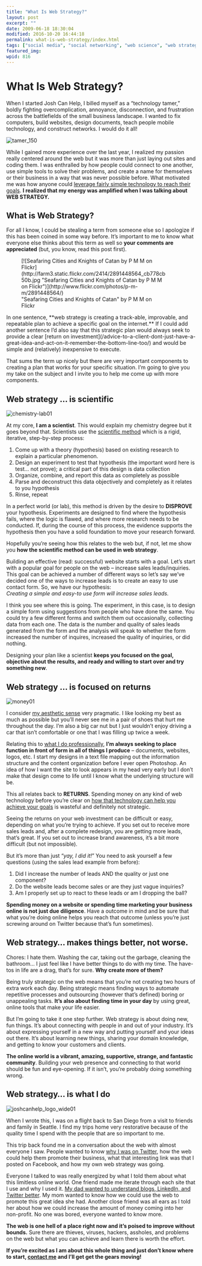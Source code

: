 ```yaml
---
title: "What Is Web Strategy?"
layout: post
excerpt: ""
date: 2009-06-18 18:30:04
modified: 2016-10-20 16:44:18
permalink: what-is-web-strategy/index.html
tags: ["social media", "social networking", "web science", "web strategy", "website", "web strategy"]
featured_img: 
wpid: 816
---
```


# What Is Web Strategy?

When I started Josh Can Help, I billed myself as a “technology tamer,” boldly fighting overcomplication, annoyance, disconnection, and frustration across the battlefields of the small business landscape. I wanted to fix computers, build websites, design documents, teach people mobile technology, and construct networks. I would do it all!

![tamer_150](/_images/2009/06/tamer_150.jpg "tamer_150")

While I gained more experience over the last year, I realized my passion really centered around the web but it was more than just laying out sites and coding them. I was enthralled by how people could connect to one another, use simple tools to solve their problems, and create a name for themselves or their business in a way that was never possible before. What motivated me was how anyone could [leverage fairly simple technology to reach their goals](/how-to-make-a-technology-taming-plan/). **I realized that my energy was amplified when I was talking about WEB STRATEGY.**

What is Web Strategy?
---------------------

For all I know, I could be stealing a term from someone else so I apologize if this has been coined in some way before. It’s important to me to know what everyone else thinks about this term as well so **your comments are appreciated** (but, you know, read this post first).

<figure class="wp-caption aligncenter" style="width: 384px">[![Seafaring Cities and Knights of Catan by P M M on Flickr](http://farm3.static.flickr.com/2414/2891448564_cb778cb50b.jpg "Seafaring Cities and Knights of Catan by P M M on Flickr")](http://www.flickr.com/photos/p-m-m/2891448564/)<figcaption class="wp-caption-text">"Seafaring Cities and Knights of Catan" by P M M on Flickr</figcaption></figure>In one sentence, **web strategy is creating a track-able, improvable, and repeatable plan to achieve a specific goal on the internet.** If I could add another sentence I’d also say that this strategic plan would always seek to provide a clear [return on investment](/advice-to-a-client-dont-just-have-a-great-idea-and-act-on-it-remember-the-bottom-line-too/) and would be simple and (relatively) inexpensive to execute.

That sums the term up nicely but there are very important components to creating a plan that works for your specific situation. I’m going to give you my take on the subject and I invite you to help me come up with more components.

Web strategy … is scientific
----------------------------

![chemistry-lab01](/_images/2009/06/chemistry-lab01.jpg "chemistry-lab01")

At my core, **I am a scientist**. This would explain my chemistry degree but it goes beyond that. Scientists use the [scientific method](http://en.wikipedia.org/wiki/Scientific_method) which is a rigid, iterative, step-by-step process:

1. Come up with a theory (hypothesis) based on existing research to explain a particular phenomenon.
2. Design an experiment to test that hypothesis (the important word here is test… not prove); a critical part of this design is data collection
3. Organize, combine, and report this data as completely as possible
4. Parse and deconstruct this data objectively and completely as it relates to you hypothesis
5. Rinse, repeat

In a perfect world (or lab), this method is driven by the desire to **DISPROVE** your hypothesis. Experiments are designed to find where the hypothesis fails, where the logic is flawed, and where more research needs to be conducted. If, during the course of this process, the evidence supports the hypothesis then you have a solid foundation to move your research forward.

Hopefully you’re seeing how this relates to the web but, if not, let me show you **how the scientific method can be used in web strategy**.

Building an effective (read: successful) website starts with a goal. Let’s start with a popular goal for people on the web – increase sales leads/inquiries. This goal can be achieved a number of different ways so let’s say we’ve decided one of the ways to increase leads is to create an easy to use contact form. So, we have our hypothesis:  
 *Creating a simple and easy-to use form will increase sales leads.*

I think you see where this is going. The experiment, in this case, is to design a simple form using suggestions from people who have done the same. You could try a few different forms and switch them out occasionally, collecting data from each one. The data is the number and quality of sales leads generated from the form and the analysis will speak to whether the form increased the number of inquires, increased the quality of inquiries, or did nothing.

Designing your plan like a scientist **keeps you focused on the goal, objective about the results, and ready and willing to start over and try something new**.

Web strategy … is focused on returns
------------------------------------

![money01](/_images/2009/06/money01.jpg "money01")

I consider [my aesthetic sense](/type/gallery) very pragmatic. I like looking my best as much as possible but you’ll never see me in a pair of shoes that hurt me throughout the day. I’m also a big car nut but I just wouldn’t enjoy driving a car that isn’t comfortable or one that I was filling up twice a week.

Relating this to [what I do professionally](/resume), **I’m always seeking to place function in front of form in all of things I produce** – documents, websites, logos, etc. I start my designs in a text file mapping out the information structure and the content organization before I ever open Photoshop. An idea of how I want the site to look appears in my head very early but I don’t make that design come to life until I know what the underlying structure will be.

This all relates back to **RETURNS**. Spending money on any kind of web technology before you’re clear on [how that technology can help you achieve your goals](/how-to-make-a-technology-taming-plan/) is wasteful and definitely not strategic.

Seeing the returns on your web investment can be difficult or easy, depending on what you’re trying to achieve. If you set out to receive more sales leads and, after a complete redesign, you are getting more leads, that’s great. If you set out to increase brand awareness, it’s a bit more difficult (but not impossible).

But it’s more than just “*yay, I did it!*” You need to ask yourself a few questions (using the sales lead example from before):

1. Did I increase the number of leads AND the quality or just one component?
2. Do the website leads become sales or are they just vague inquiries?
3. Am I properly set up to react to these leads or am I dropping the ball?

**Spending money on a website or spending time marketing your business online is not just due diligence**. Have a outcome in mind and be sure that what you’re doing online helps you reach that outcome (unless you’re just screwing around on Twitter because that’s fun sometimes).

Web strategy… makes things better, not worse.
---------------------------------------------

Chores: I hate them. Washing the car, taking out the garbage, cleaning the bathroom… I just feel like I have better things to do with my time. The have-tos in life are a drag, that’s for sure. **Why create more of them?**

Being truly strategic on the web means that you’re not creating two hours of extra work each day. Being strategic means finding ways to automate repetitive processes and outsourcing (however that’s defined) boring or unappealing tasks. **It’s also about finding time in your day** by using great, online tools that make your life easier.

But I’m going to take it one step further. Web strategy is about doing new, fun things. It’s about connecting with people in and out of your industry. It’s about expressing yourself in a new way and putting yourself and your ideas out there. It’s about learning new things, sharing your domain knowledge, and getting to know your customers and clients.

**The online world is a vibrant, amazing, supportive, strange, and fantastic community**. Building your web presence and connecting to that world should be fun and eye-opening. If it isn’t, you’re probably doing something wrong.

Web strategy… is what I do
--------------------------

![joshcanhelp_logo_wide01](/_images/2009/06/joshcanhelp_logo_wide01.jpg "joshcanhelp_logo_wide01")

When I wrote this, I was on a flight back to San Diego from a visit to friends and family in Seattle. I find my trips home very restorative because of the quality time I spend with the people that are so important to me.

This trip back found me in a conversation about the web with almost everyone I saw. People wanted to know [why I was on Twitter](/my-answers-for-the-7-questions-to-ask-a-social-media-expert/), how the web could help them promote their business, what that interesting link was that I posted on Facebook, and how my own web strategy was going.

Everyone I talked to was really energized by what I told them about what this limitless online world. One friend made me iterate through each site that I use and why I used it. [My dad wanted to understand blogs, LinkedIn, and Twitter better](/how-i-explained-wtf-twitter-is-to-my-dad/). My mom wanted to know how we could use the web to promote this great idea she had. Another close friend was all ears as I told her about how we could increase the amount of money coming into her non-profit. No one was bored, everyone wanted to know more.

**The web is one hell of a place right now and it’s poised to improve without bounds.** Sure there are thieves, viruses, hackers, assholes, and problems on the web but what you can achieve and learn there is worth the effort.

**If you’re excited as I am about this whole thing and just don’t know where to start, [contact me](/contact) and I’ll get get the gears moving!**